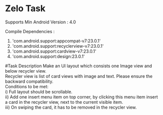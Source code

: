 # Zelo Task
Supports Min Android Version : 4.0 <br /> 

Compile Dependencies : <br /> 
1. 'com.android.support:appcompat-v7:23.0.1' <br /> 
2. 'com.android.support:recyclerview-v7:23.0.1' <br /> 
3. 'com.android.support:cardview-v7:23.0.1' <br /> 
4. 'com.android.support:design:23.0.1' <br /> 

#Task Description
Make an UI layout which consists one Image view and below recycler view.<br /> 
Recycler view is list of card views with image and text. Please ensure the backward compatibility. <br /> 
Conditions to be met:<br /> 
i)	Full layout should be scrollable.<br /> 
ii)	Add one insert menu item on top corner, by clicking this menu item insert a card in the recycler view, next to the current visible item.<br /> 
iii)	On swiping the card, it has to be removed in the recycler view.<br /> 
